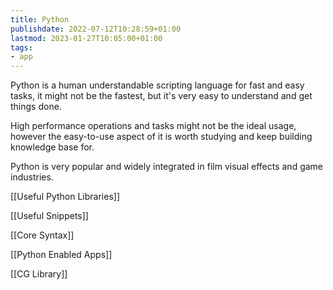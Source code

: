 ```yaml
---
title: Python
publishdate: 2022-07-12T10:28:59+01:00
lastmod: 2023-01-27T10:05:00+01:00
tags: 
- app
---
```








Python is a human understandable scripting language for fast and easy tasks, it might not be the fastest, but it's very easy to understand and get things done.



High performance operations and tasks might not be the ideal usage, however the easy-to-use aspect of it is worth studying and keep building knowledge base for.



Python is very popular and widely integrated in film visual effects and game industries.



[[Useful Python Libraries]]



[[Useful Snippets]]



[[Core Syntax]]



[[Python Enabled Apps]]



[[CG Library]]



